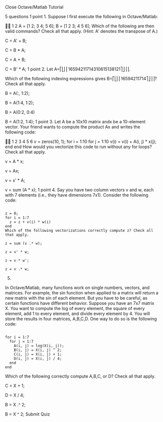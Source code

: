 Close
Octave/Matlab Tutorial

5 questions
1
point
1. 
Suppose I first execute the following in Octave/Matlab:



1
2
A = [1 2; 3 4; 5 6];
B = [1 2 3; 4 5 6];
Which of the following are then valid commands? Check all that apply. (Hint: A' denotes the transpose of A.)


C = A' + B;

C = B * A;

C = A + B;

C = B' * A;
1
point
2. 
Let A=⎡⎣⎢⎢16594211714310615138121⎤⎦⎥⎥.

Which of the following indexing expressions gives B=⎡⎣⎢⎢16594211714⎤⎦⎥⎥? Check all that apply.


B = A(:, 1:2);

B = A(1:4, 1:2);

B = A(0:2, 0:4)

B = A(1:2, 1:4);
1
point
3. 
Let A be a 10x10 matrix andx be a 10-element vector. Your friend wants to compute the product Ax and writes the following code:



1
2
3
4
5
6
v = zeros(10, 1);
for i = 1:10
  for j = 1:10
    v(i) = v(i) + A(i, j) * x(j);
  end
end
How would you vectorize this code to run without any for loops? Check all that apply.

v = A * x;

v = Ax;

v = x' * A;

v = sum (A * x);
1
point
4. 
Say you have two column vectors v and w, each with 7 elements (i.e., they have dimensions 7x1). Consider the following code:


<pre><code>
z = 0;
for i = 1:7
  z = z + v(i) * w(i)
end
Which of the following vectorizations correctly compute z? Check all that apply.

z = sum (v .* w);

z = v' * w;

z = v * w';

z = v .* w;
</code></pre>


5. 
In Octave/Matlab, many functions work on single numbers, vectors, and matrices. For example, the sin function when applied to a matrix will return a new matrix with the sin of each element. But you have to be careful, as certain functions have different behavior. Suppose you have an 7x7 matrix X. You want to compute the log of every element, the square of every element, add 1 to every element, and divide every element by 4. You will store the results in four matrices, A,B,C,D. One way to do so is the following code:


<pre><code>
for i = 1:7
  for j = 1:7
    A(i, j) = log(X(i, j));
    B(i, j) = X(i, j) ^ 2;
    C(i, j) = X(i, j) + 1;
    D(i, j) = X(i, j) / 4;
  end
end
</code></pre>

Which of the following correctly compute A,B,C, or D? Check all that apply.


C = X + 1;

D = X / 4;

B = X .^ 2;

B = X ^ 2;
Submit Quiz


